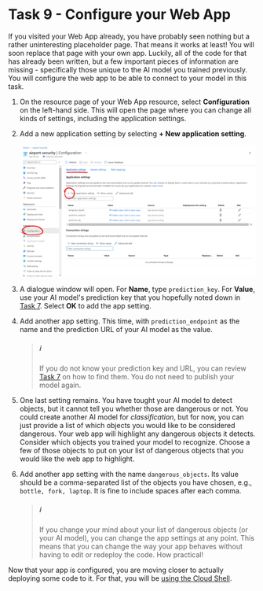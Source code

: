 # Task 9 - Configure your Web App

If you visited your Web App already, you have probably seen nothing but a rather uninteresting placeholder page. That means it works at least! You will soon replace that page with your own app. Luckily, all of the code for that has already been written, but a few important pieces of information are missing - specifically those unique to the AI model you trained previously. You will configure the web app to be able to connect to your model in this task.

1. On the resource page of your Web App resource, select **Configuration** on the left-hand side. This will open the page where you can change all kinds of settings, including the application settings. 
1. Add a new application setting by selecting **+ New application setting**.

    ![App settings](media/09/app-config.png)

1. A dialogue window will open. For **Name**, type `prediction_key`. For **Value**, use your AI model's prediction key that you hopefully noted down in [Task 7](07-Publish%20your%20model.md). Select **OK** to add the app setting.
1. Add another app setting. This time, with `prediction_endpoint` as the name and the prediction URL of your AI model as the value.

    > ##### ℹ️
    > If you do not know your prediction key and URL, you can review [Task 7](07-Publish%20your%20model.md) on how to find them. You do not need to publish your model again.


1. One last setting remains. You have tought your AI model to detect objects, but it cannot tell you whether those are dangerous or not. You could create another AI model for *classification*, but for now, you can just provide a list of which objects you would like to be considered dangerous. Your web app will highlight any dangerous objects it detects. Consider which objects you trained your model to recognize. Choose a few of those objects to put on your list of dangerous objects that you would like the web app to highlight.
1. Add another app setting with the name `dangerous_objects`. Its value should be a comma-separated list of the objects you have chosen, e.g., `bottle, fork, laptop`. It is fine to include spaces after each comma. 

    > ##### ℹ️
    > If you change your mind about your list of dangerous objects (or your AI model), you can change the app settings at any point. This means that you can change the way your app behaves without having to edit or redeploy the code. How practical!

Now that your app is configured, you are moving closer to actually deploying some code to it. For that, you will be [using the Cloud Shell](10-Set%20up%20your%20Cloud%20Shell.md).